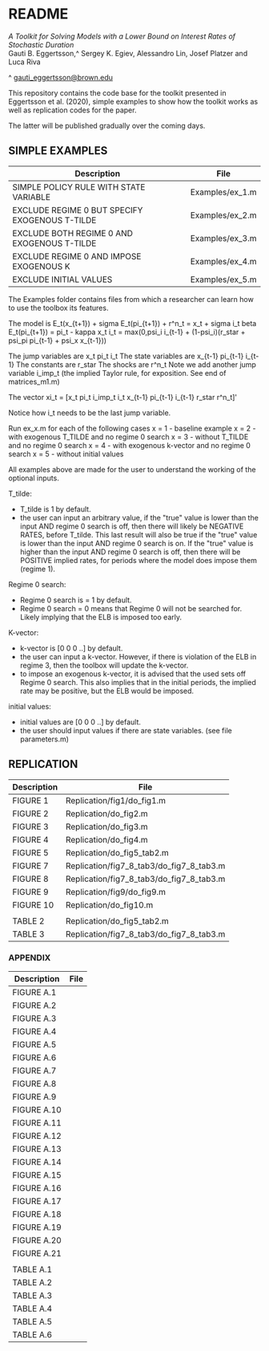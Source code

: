 # README

*A Toolkit for Solving Models with a Lower Bound on Interest Rates of Stochastic Duration*  
Gauti B. Eggertsson,^ Sergey K. Egiev, Alessandro Lin, Josef Platzer and Luca Riva  

^ gauti_eggertsson@brown.edu  

This repository contains the code base for the toolkit presented in Eggertsson et al. (2020), simple examples to show how the toolkit works as well as replication codes for the paper.

The latter will be published gradually over the coming days.  


## SIMPLE EXAMPLES

| Description  | File |
| -- | -- |
| SIMPLE POLICY RULE WITH STATE VARIABLE | Examples/ex_1.m   |
| EXCLUDE REGIME 0 BUT SPECIFY EXOGENOUS T-TILDE | Examples/ex_2.m |
| EXCLUDE BOTH REGIME 0 AND EXOGENOUS T-TILDE | Examples/ex_3.m |
| EXCLUDE REGIME 0 AND IMPOSE EXOGENOUS K | Examples/ex_4.m |
| EXCLUDE INITIAL VALUES | Examples/ex_5.m |

The Examples folder contains files from which a researcher can learn how to use the toolbox its features.

The model is
E_t(x_{t+1}) + sigma E_t(pi_{t+1}) + r^n_t = x_t + sigma i_t
beta E_t(pi_{t+1}) = pi_t - kappa x_t
i_t = max(0,psi_i i_{t-1} + (1-psi_i)(r_star + psi_pi pi_{t-1} + psi_x x_{t-1}))

The jump variables are x_t pi_t i_t
The state variables are x_{t-1} pi_{t-1} i_{t-1}
The constants are r_star
The shocks are r^n_t
Note we add another jump variable i_imp_t (the implied Taylor rule, for exposition. See end of matrices_m1.m)

The vector xi_t = [x_t pi_t i_imp_t i_t x_{t-1} pi_{t-1} i_{t-1} r_star r^n_t]'

Notice how i_t needs to be the last jump variable.

Run ex_x.m for each of the following cases
x = 1 - baseline example
x = 2 - with exogenous T_TILDE and no regime 0 search
x = 3 - without T_TILDE and no regime 0 search
x = 4 - with exogenous k-vector and no regime 0 search
x = 5 - without initial values

All examples above are made for the user to understand the working of the optional inputs.

T_tilde:
- T_tilde is 1 by default.
- the user can input an arbitrary value, if the "true" value is lower than the input AND regime 0 search is off, then there will likely be NEGATIVE RATES, before T_tilde. This last result will also be true if the "true" value is lower than the input AND regime 0 search is on. If the "true" value is higher than the input AND regime 0 search is off, then there will be POSITIVE implied rates, for periods where the model does impose them (regime 1).

Regime 0 search:
- Regime 0 search is = 1 by default.
- Regime 0 search = 0 means that Regime 0 will not be searched for. Likely implying that the ELB is imposed too early.

K-vector:
- k-vector is [0 0 0 ..]  by default.
- the user can input a k-vector. However, if there is violation of the ELB in regime 3, then the toolbox will update the k-vector.
- to impose an exogenous k-vector, it is advised that the used sets off Regime 0 search. This also implies that in the initial periods, the implied rate may be positive, but the ELB would be imposed.

initial values:
- initial values are [0 0 0 ..]  by default.
- the user should input values if there are state variables. (see file parameters.m)

## REPLICATION

| Description  | File |
| -- | -- |
| FIGURE  1 | Replication/fig1/do_fig1.m |  
| FIGURE  2  | Replication/do_fig2.m |
| FIGURE  3  | Replication/do_fig3.m |
| FIGURE  4  | Replication/do_fig4.m |
| FIGURE  5  | Replication/do_fig5_tab2.m |
| FIGURE  7  | Replication/fig7_8_tab3/do_fig7_8_tab3.m | 
| FIGURE  8  | Replication/fig7_8_tab3/do_fig7_8_tab3.m
| FIGURE  9  | Replication/fig9/do_fig9.m |  
| FIGURE 10  | Replication/do_fig10.m |
|||
TABLE   2  | Replication/do_fig5_tab2.m |
TABLE   3  | Replication/fig7_8_tab3/do_fig7_8_tab3.m |

### APPENDIX

| Description  | File |
| -- | -- |
| FIGURE A.1  ||
| FIGURE A.2  ||
| FIGURE A.3  ||
| FIGURE A.4  ||
| FIGURE A.5  ||
| FIGURE A.6  ||
| FIGURE A.7  ||
| FIGURE A.8  ||
| FIGURE A.9  ||
| FIGURE A.10  ||
| FIGURE A.11  ||
| FIGURE A.12  ||
| FIGURE A.13  ||
| FIGURE A.14  ||
| FIGURE A.15  ||
| FIGURE A.16  ||
| FIGURE A.17  ||
| FIGURE A.18  ||
| FIGURE A.19  ||
| FIGURE A.20  ||
| FIGURE A.21 ||
|||
TABLE A.1  ||
TABLE A.2  ||
TABLE A.3  ||
TABLE A.4  ||
TABLE A.5  ||
TABLE A.6  ||




